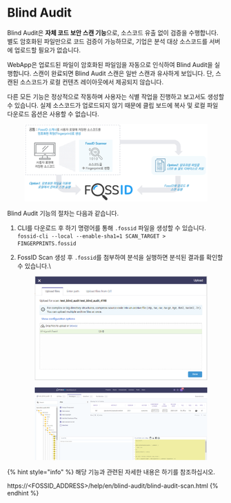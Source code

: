 # Blind Audit

Blind Audit은 **자체 코드 보안 스캔 기능**으로, 소스코드 유출 없이 검증을 수행합니다. 별도 암호화된 파일만으로 코드 검증이 가능하므로, 기업은 분석 대상 소스코드를 서버에 업로드할 필요가 없습니다.

WebApp은 업로드된 파일이 암호화된 파일임을 자동으로 인식하여 Blind Audit을 실행합니다. 스캔이 완료되면 Blind Audit 스캔은 일반 스캔과 유사하게 보입니다. 단, 스캔된 소스코드가 로컬 컨텐츠 레이아웃에서 제공되지 않습니다.

다른 모든 기능은 정상적으로 작동하며 사용자는 식별 작업을 진행하고 보고서도 생성할 수 있습니다. 실제 소스코드가 업로드되지 않기 때문에 클립 보드에 복사 및 로컬 파일 다운로드 옵션은 사용할 수 없습니다.

<figure><img src="../../.gitbook/assets/8.PNG" alt=""><figcaption></figcaption></figure>

Blind Audit 기능의 절차는 다음과 같습니다.

1. CLI를 다운로드 후 하기 명령어를 통해 `.fossid` 파일을 생성할 수 있습니다.\
   `fossid-cli --local --enable-sha1=1 SCAN_TARGET > FINGERPRINTS.fossid`
2.  FossID Scan 생성 후 `.fossid`를 첨부하여 분석을 실행하면 분석된 결과를 확인할 수 있습니다.\


    <figure><img src="../../.gitbook/assets/image (135).png" alt=""><figcaption></figcaption></figure>

    <figure><img src="../../.gitbook/assets/image (19).png" alt=""><figcaption></figcaption></figure>

{% hint style="info" %}
해당 기능과 관련된 자세한 내용은 하기를 참조하십시오.

https://\<FOSSID\_ADDRESS>/help/en/blind-audit/blind-audit-scan.html
{% endhint %}
